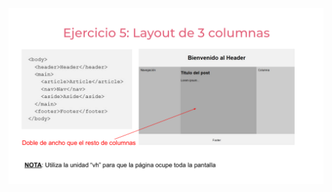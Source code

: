 ![](https://github.com/JuanManuelGilQuiroga/identificacionCajas/blob/ejercicio_5/storage/img/ejercicio5.png)